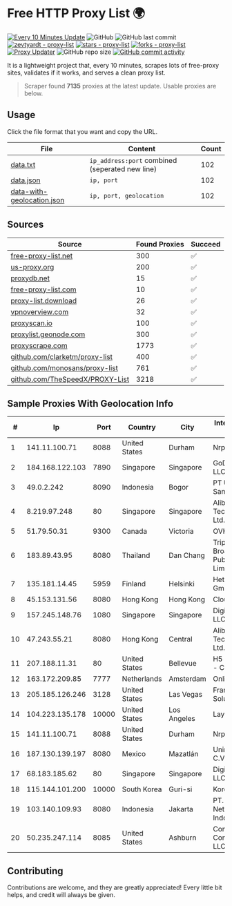 
# Free HTTP Proxy List 🌍

[![Every 10 Minutes Update](https://github.com/mertguvencli/http-proxy-list/actions/workflows/main.yml/badge.svg?branch=main)](https://github.com/mertguvencli/http-proxy-list/actions/workflows/main.yml)
![GitHub](https://img.shields.io/github/license/mertguvencli/http-proxy-list)
![GitHub last commit](https://img.shields.io/github/last-commit/mertguvencli/http-proxy-list)
[![zevtyardt - proxy-list](https://img.shields.io/static/v1?label=zevtyardt&message=proxy-list&color=blue&logo=github)](https://github.com/zevtyardt/proxy-list "Go to GitHub repo")
[![stars - proxy-list](https://img.shields.io/github/stars/zevtyardt/proxy-list?style=social)](https://github.com/zevtyardt/proxy-list)
[![forks - proxy-list](https://img.shields.io/github/forks/zevtyardt/proxy-list?style=social)](https://github.com/zevtyardt/proxy-list)
[![Proxy Updater](https://github.com/zevtyardt/proxy-list/workflows/Proxy%20Updater/badge.svg)](https://github.com/zevtyardt/proxy-list/actions?query=workflow:"Proxy+Updater")
![GitHub repo size](https://img.shields.io/github/repo-size/zevtyardt/proxy-list)
[![GitHub commit activity](https://img.shields.io/github/commit-activity/m/zevtyardt/proxy-list?logo=commits)](https://github.com/zevtyardt/proxy-list/commits/main)

It is a lightweight project that, every 10 minutes, scrapes lots of free-proxy sites, validates if it works, and serves a clean proxy list.

> Scraper found **7135** proxies at the latest update. Usable proxies are below.

## Usage

Click the file format that you want and copy the URL.

|File|Content|Count|
|----|-------|-----|
|[data.txt](https://raw.githubusercontent.com/mertguvencli/http-proxy-list/main/proxy-list/data.txt)|`ip_address:port` combined (seperated new line)|102|
|[data.json](https://raw.githubusercontent.com/mertguvencli/http-proxy-list/main/proxy-list/data.json)|`ip, port`|102|
|[data-with-geolocation.json](https://raw.githubusercontent.com/mertguvencli/http-proxy-list/main/proxy-list/data-with-geolocation.json)|`ip, port, geolocation`|102|

## Sources

|Source|Found Proxies|Succeed|
|------|-------------|-------|
|[free-proxy-list.net](https://free-proxy-list.net)|300|✅|
|[us-proxy.org](https://www.us-proxy.org)|200|✅|
|[proxydb.net](http://proxydb.net)|15|✅|
|[free-proxy-list.com](https://free-proxy-list.com/?page=&port=&type%5B%5D=http&type%5B%5D=https&up_time=0&search=Search)|10|✅|
|[proxy-list.download](https://www.proxy-list.download/HTTP)|26|✅|
|[vpnoverview.com](https://vpnoverview.com/privacy/anonymous-browsing/free-proxy-servers)|32|✅|
|[proxyscan.io](https://www.proxyscan.io)|100|✅|
|[proxylist.geonode.com](https://proxylist.geonode.com/api/proxy-list?limit=300&page=1&sort_by=lastChecked&sort_type=desc&protocols=http,https)|300|✅|
|[proxyscrape.com](https://api.proxyscrape.com/v2/?request=displayproxies&protocol=http&timeout=10000&country=all&ssl=all&anonymity=all)|1773|✅|
|[github.com/clarketm/proxy-list](https://raw.githubusercontent.com/clarketm/proxy-list/master/proxy-list-raw.txt)|400|✅|
|[github.com/monosans/proxy-list](https://raw.githubusercontent.com/monosans/proxy-list/main/proxies/http.txt)|761|✅|
|[github.com/TheSpeedX/PROXY-List](https://raw.githubusercontent.com/TheSpeedX/PROXY-List/master/http.txt)|3218|✅|


## Sample Proxies With Geolocation Info

|#|Ip|Port|Country|City|Internet Service Provider|
|-|--|----|-------|----|-------------------------|
|1|141.11.100.71|8088|United States|Durham|Nrp Network LLC|
|2|184.168.122.103|7890|Singapore|Singapore|GoDaddy.com, LLC|
|3|49.0.2.242|8090|Indonesia|Bogor|PT Usaha Adi Sanggoro|
|4|8.219.97.248|80|Singapore|Singapore|Alibaba (US) Technology Co., Ltd.|
|5|51.79.50.31|9300|Canada|Victoria|OVH SAS|
|6|183.89.43.95|8080|Thailand|Dan Chang|Triple T Broadband Public Company Limited|
|7|135.181.14.45|5959|Finland|Helsinki|Hetzner Online GmbH|
|8|45.153.131.56|8080|Hong Kong|Hong Kong|Cloudie Limited|
|9|157.245.148.76|1080|Singapore|Singapore|DigitalOcean, LLC|
|10|47.243.55.21|8080|Hong Kong|Central|Alibaba (US) Technology Co., Ltd.|
|11|207.188.11.31|80|United States|Bellevue|H5 Data Centers - Chandler LLC|
|12|163.172.209.85|7777|Netherlands|Amsterdam|Online SAS NL|
|13|205.185.126.246|3128|United States|Las Vegas|FranTech Solutions|
|14|104.223.135.178|10000|United States|Los Angeles|LayerHost|
|15|141.11.100.71|8088|United States|Durham|Nrp Network LLC|
|16|187.130.139.197|8080|Mexico|Mazatlán|Uninet S.A. de C.V.|
|17|68.183.185.62|80|Singapore|Singapore|DigitalOcean, LLC|
|18|115.144.101.200|10000|South Korea|Guri-si|Korea Telecom|
|19|103.140.109.93|8080|Indonesia|Jakarta|PT. Fiber Networks Indonesia|
|20|50.235.247.114|8085|United States|Ashburn|Comcast Cable Communications, LLC|



## Contributing

Contributions are welcome, and they are greatly appreciated! Every
little bit helps, and credit will always be given.

